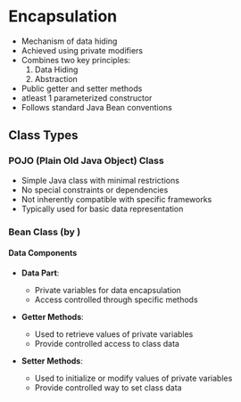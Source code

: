 # Encapsulation
- Mechanism of data hiding
- Achieved using private modifiers
- Combines two key principles:
    1. Data Hiding
    2. Abstraction
- Public getter and setter methods
- atleast 1 parameterized constructor
- Follows standard Java Bean conventions

##  Class Types

### POJO (Plain Old Java Object) Class
- Simple Java class with minimal restrictions
- No special constraints or dependencies
- Not inherently compatible with specific frameworks
- Typically used for basic data representation

### Bean Class (by )
#### Data Components
- **Data Part**:
    - Private variables for data encapsulation
    - Access controlled through specific methods

- **Getter Methods**:
    - Used to retrieve values of private variables
    - Provide controlled access to class data

- **Setter Methods**:
    - Used to initialize or modify values of private variables
    - Provide controlled way to set class data





